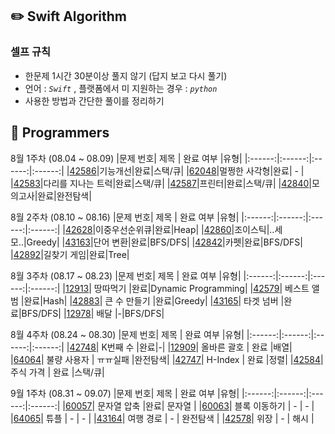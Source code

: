 ## ✏️ Swift Algorithm

### 셀프 규칙 <br>

- 한문제 1시간 30분이상 풀지 않기 (답지 보고 다시 풀기) </br>
- 언어 : _`Swift`_ , 플랫폼에서 미 지원하는 경우 : _`python`_ </br>
- 사용한 방법과 간단한 풀이를 정리하기 <br>

## 📌 Programmers

8월 1주차 (08.04 ~ 08.09)
|문제 번호| 제목 | 완료 여부 |유형|
|:------:|:------:|:------:|:------:|
|[42586](./Links/42586.md)|기능개선|완료|스택/큐|
|[62048](./Links/62048.md)|멀쩡한 사각형|완료| - |
|[42583](./Links/42583.md)|다리를 지나는 트럭|완료|스택/큐|
|[42587](./Links/42587.md)|프린터|완료|스택/큐|
|[42840](./Links/42840.md)|모의고사|완료|완전탐색|

8월 2주차 (08.10 ~ 08.16)
|문제 번호| 제목 | 완료 여부 |유형|
|:------:|:------:|:------:|:------:|
|[42628](./Links/42628.md)|이중우선순위큐|완료|Heap|
|[42860](./Links/42860.md)|조이스틱|..세모..|Greedy|
|[43163](./Links/43163.md)|단어 변환|완료|BFS/DFS|
|[42842](./Links/42842.md)|카펫|완료|BFS/DFS|
|[42892](./Links/42892.md)|길찾기 게임|완료|Tree|

8월 3주차 (08.17 ~ 08.23)
|문제 번호| 제목 | 완료 여부 |유형|
|:------:|:------:|:------:|:------:|
|[12913](./Links/12913.md)| 땅따먹기 |완료|Dynamic Programming|
|[42579](./Links/42579.md)| 베스트 앨범 |완료|Hash|
|[42883](./Links/42883.md)| 큰 수 만들기 |완료|Greedy|
|[43165](./Links/43165.md)| 타겟 넘버 |완료|BFS/DFS|
|[12978](https://programmers.co.kr/learn/courses/30/lessons/12978)| 배달 |-|BFS/DFS|

8월 4주차 (08.24 ~ 08.30)
|문제 번호| 제목 | 완료 여부 |유형|
|:------:|:------:|:------:|:------:|
|[42748](./Links/42748.md)| K번째 수 |완료|-|
|[12909](./Links/12909.md)| 올바른 괄호 | 완료 |배열|
|[64064](https://programmers.co.kr/learn/courses/30/lessons/64064)| 불량 사용자 | ㅠㅠ실패 |완전탐색|
|[42747](./Links/42747.md)| H-Index | 완료 |정렬|
|[42584](./Links/42584.md)| 주식 가격 | 완료 |스택/큐|

9월 1주차 (08.31 ~ 09.07)
|문제 번호| 제목 | 완료 여부 |유형|
|:------:|:------:|:------:|:------:|
|[60057](./Links/60057.md)| 문자열 압축 |완료| 문자열 |
|[60063](https://programmers.co.kr/learn/courses/30/lessons/60063)| 블록 이동하기 | - | - |
|[64065](https://programmers.co.kr/learn/courses/30/lessons/64065)| 튜플 | - | - |
|[43164](https://programmers.co.kr/learn/courses/30/lessons/43164)| 여행 경로 | - | 완전탐색 |
|[42578](https://programmers.co.kr/learn/courses/30/lessons/42578)| 위장 | - | 해시 |
